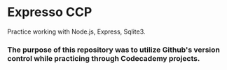 # Expresso CCP

Practice working with Node.js, Express, Sqlite3.


### The purpose of this repository was to utilize Github's version control while practicing through Codecademy projects.
